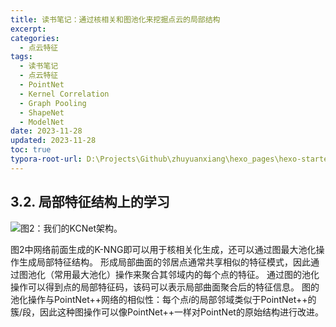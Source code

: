 ```yaml
---
title: 读书笔记：通过核相关和图池化来挖掘点云的局部结构
excerpt: 
categories:
  - 点云特征
tags:
  - 读书笔记
  - 点云特征
  - PointNet
  - Kernel Correlation
  - Graph Pooling
  - ShapeNet
  - ModelNet
date: 2023-11-28
updated: 2023-11-28
toc: true
typora-root-url: D:\Projects\Github\zhuyuanxiang\hexo_pages\hexo-starter\source\_posts\
---
```


## 3.2. 局部特征结构上的学习

![图2：我们的KCNet架构。](images/机器学习/计算机视觉/三维处理/点云/点云特征/FoldingNet/image-20231204170629437.png)

图2中网络前面生成的K-NNG即可以用于核相关化生成，还可以通过图最大池化操作生成局部特征结构。
形成局部曲面的邻居点通常共享相似的特征模式，因此通过图池化（常用最大池化）操作来聚合其邻域内的每个点的特征。
通过图的池化操作可以得到点的局部特征码，该码可以表示局部曲面聚合后的特征信息。
图的池化操作与PointNet++网络的相似性：每个点$i$的局部邻域类似于PointNet++的簇/段，因此这种图操作可以像PointNet++一样对PointNet的原始结构进行改进。